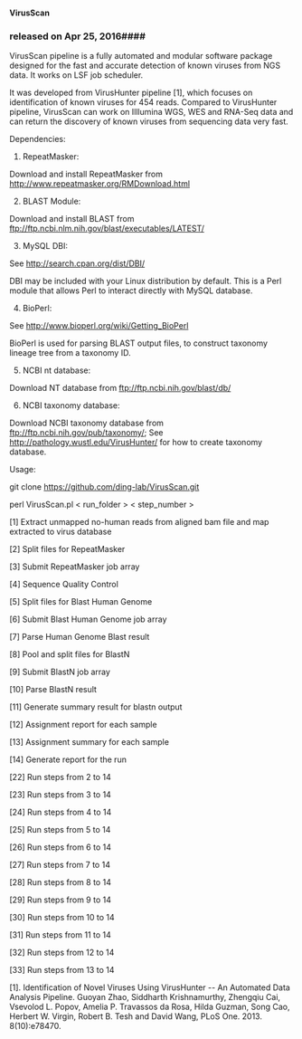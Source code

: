 #### VirusScan ####
### released on Apr 25, 2016####

VirusScan pipeline is a fully automated and modular software package designed for the fast 
and accurate detection of known viruses from NGS data. It works on LSF job scheduler. 

It was developed from VirusHunter pipeline [1], which focuses on identification of known viruses for 454 reads. 
Compared to VirusHunter pipeline, VirusScan can work on Illlumina WGS, WES and RNA-Seq data and can return 
the discovery of known viruses from sequencing data very fast.  

Dependencies:

1. RepeatMasker:

Download and install RepeatMasker from http://www.repeatmasker.org/RMDownload.html

2. BLAST Module:

Download and install BLAST from ftp://ftp.ncbi.nlm.nih.gov/blast/executables/LATEST/

3. MySQL DBI:

See http://search.cpan.org/dist/DBI/

DBI may be included with your Linux distribution by default. This is a Perl module that allows Perl to interact directly with MySQL database.

4. BioPerl:

See http://www.bioperl.org/wiki/Getting_BioPerl

BioPerl is used for parsing BLAST output files, to construct taxonomy lineage tree from a taxonomy ID.  

5. NCBI nt database:

Download NT database from ftp://ftp.ncbi.nih.gov/blast/db/

6. NCBI taxonomy database:

Download NCBI taxonomy database from ftp://ftp.ncbi.nih.gov/pub/taxonomy/; See http://pathology.wustl.edu/VirusHunter/ for how to create taxonomy database. 

Usage: 

git clone https://github.com/ding-lab/VirusScan.git

perl VirusScan.pl < run_folder > < step_number >

[1] Extract unmapped no-human reads from aligned bam file and map extracted to virus database

[2] Split files for RepeatMasker

[3] Submit RepeatMasker job array

[4] Sequence Quality Control

[5] Split files for Blast Human Genome

[6] Submit Blast Human Genome job array

[7] Parse Human Genome Blast result

[8] Pool and split files for BlastN

[9] Submit BlastN job array

[10] Parse BlastN result

[11] Generate summary result for blastn output

[12] Assignment report for each sample

[13] Assignment summary for each sample

[14] Generate report for the run

[22] Run steps from 2 to 14

[23] Run steps from 3 to 14

[24] Run steps from 4 to 14

[25] Run steps from 5 to 14

[26] Run steps from 6 to 14

[27] Run steps from 7 to 14

[28] Run steps from 8 to 14

[29] Run steps from 9 to 14

[30] Run steps from 10 to 14

[31] Run steps from 11 to 14

[32] Run steps from 12 to 14

[33] Run steps from 13 to 14 

[1]. Identification of Novel Viruses Using VirusHunter -- An Automated Data Analysis Pipeline. Guoyan Zhao, Siddharth Krishnamurthy, Zhengqiu Cai, Vsevolod L. 
Popov, Amelia P. Travassos da Rosa, Hilda Guzman, Song Cao, Herbert W. Virgin, Robert B. Tesh and David Wang, PLoS One. 2013. 8(10):e78470. 
